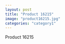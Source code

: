 ```yaml
---
layout: post
title: "Product 16215"
image: "product16215.jpg"
categories: "category1"
---
```

Product 16215
